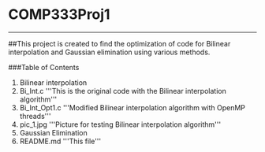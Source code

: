 # COMP333Proj1
---
##This project is created to find the optimization of code for Bilinear interpolation and Gaussian elimination using various methods.

###Table of Contents

1. Bilinear interpolation
  1. Bi_Int.c
    '''This is the original code with the Bilinear interpolation algorithm'''
  2. Bi_Int_Opt1.c
    '''Modified Bilinear interpolation algorithm with OpenMP threads'''
  3. pic_1.jpg
    '''Picture for testing Bilinear interpolation algorithm'''
2. Gaussian Elimination
3. README.md
  '''This file'''
